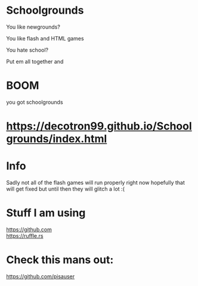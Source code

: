 # Schoolgrounds
You like newgrounds?

You like flash and HTML games

You hate school?

Put em all together and 
# BOOM 
you got schoolgrounds
# https://decotron99.github.io/Schoolgrounds/index.html

# Info
Sadly not all of the flash games will run properly right now hopefully that will get fixed but until then they will glitch a lot :(


# Stuff I am using

https://github.com <br>
https://ruffle.rs

# Check this mans out:
https://github.com/pisauser
